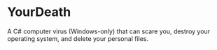 # YourDeath
A C# computer virus (Windows-only) that can scare you, destroy your operating system, and delete your personal files.
